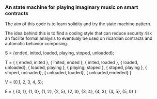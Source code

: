 
### An state machine for playing imaginary music on smart contracts


The aim of this code is to learn solidity and try the state machine pattern.

The idea behind this is to find a coding style that can reduce security risk an facilite formal analysis to eventualy be used on ricardian contracts and automatic behavior composing.


S = {ended, inited, loaded, playing, stoped, unloaded};

T = {
    {	ended, inited	},
    {	inited, ended	},
    {	inited, loaded	},
    {	loaded, unloaded},
    {	loaded, playing	},
    {	playing, stoped	},
    {	stoped, playing	},
    {	stoped, unloaded},
    {	unloaded, loaded},
    {	unloaded,endeded}
    }



V = {0,1, 2, 3, 4, 5};

E = {
    {0, 1},
    {1, 0},
    {1, 2},
    {2, 5},
    {2, 3},
    {3, 4},
    {4, 3},
    {4, 5},
    {5, 0}
    }
